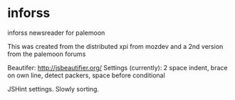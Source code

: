 # inforss
inforss newsreader for palemoon

This was created from the distributed xpi from mozdev and a 2nd version from the palemoon forums

Beautifer: http://jsbeautifier.org/
Settings (currently): 2 space indent, brace on own line, detect packers, space before conditional

JSHint settings. Slowly sorting.
